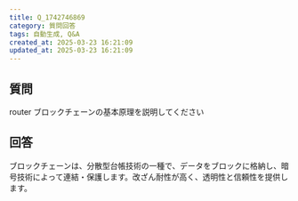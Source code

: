 ```yaml
---
title: Q_1742746869
category: 質問回答
tags: 自動生成, Q&A
created_at: 2025-03-23 16:21:09
updated_at: 2025-03-23 16:21:09
---
```


## 質問

router ブロックチェーンの基本原理を説明してください

## 回答

ブロックチェーンは、分散型台帳技術の一種で、データをブロックに格納し、暗号技術によって連結・保護します。改ざん耐性が高く、透明性と信頼性を提供します。
